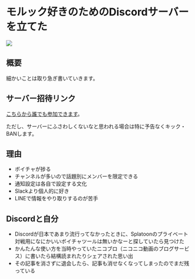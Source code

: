 # モルック好きのためのDiscordサーバーを立てた

![](https://i.imgur.com/vXk3Dps.png)

## 概要

細かいことは取り急ぎ書いていきます。

## サーバー招待リンク

[こちらから誰でも参加できます](https://discord.gg/M5MKe2W)。

ただし、サーバーにふさわしくないなと思われる場合は特に予告なくキック・BANします。

## 理由

- ボイチャが捗る
- チャンネルが多いので話題別にメンバーを限定できる
- 通知設定は各自で設定する文化
- Slackより個人的に好き
- LINEで情報をやり取りするのが苦手

## Discordと自分

- Discordが日本であまり流行ってなかったときに、Splatoonのプライベート対戦用になにかいいボイチャツールは無いかなーと探していたら見つけた
- かんたんな使い方を当時やっていたニコブロ（ニコニコ動画のブログサービス）に書いたら結構読まれたりシェアされた思い出
- その記事を消さずに退会したら、記事も消せなくなってしまったのでまだ残っている

